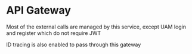 # API Gateway

Most of the external calls are managed by this service, except UAM login and register which do not require JWT

ID tracing is also enabled to pass through this gateway